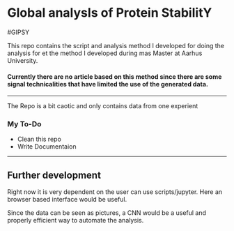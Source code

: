 # Global analysIs of Protein StabilitY
#GIPSY

This repo contains the script and analysis method I developed for doing the analysis for et the method I developed during mas Master at Aarhus University.

#### Currently there are no article based on this method since there are some signal technicalities that have limited the use of the generated data.
---

The Repo is a bit caotic and only contains data from one experient

### My To-Do

* Clean this repo
* Write Documentaion

---

## Further development

Right now it is very dependent on the user can use scripts/jupyter. Here an browser based interface would be useful.

Since the data can be seen as pictures, a CNN would be a useful and properly efficient way to automate the analysis.


